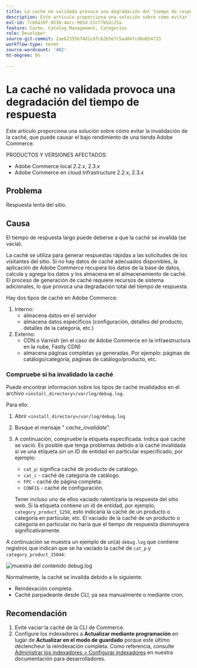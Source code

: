```yaml
---
title: La caché no validada provoca una degradación del tiempo de respuesta
description: Este artículo proporciona una solución sobre cómo evitar la invalidación de la caché, que puede causar el bajo rendimiento de una tienda Adobe Commerce.
exl-id: 7cb6a39f-923b-4acc-965d-23cf7b52c25a
feature: Cache, Catalog Management, Categories
role: Developer
source-git-commit: 2aeb2355b74d1cdfc62b5e7c5aa04fcd0a654733
workflow-type: tm+mt
source-wordcount: '402'
ht-degree: 0%

---
```


# La caché no validada provoca una degradación del tiempo de respuesta

Este artículo proporciona una solución sobre cómo evitar la invalidación de la caché, que puede causar el bajo rendimiento de una tienda Adobe Commerce.

PRODUCTOS Y VERSIONES AFECTADOS:

* Adobe Commerce local 2.2.x, 2.3.x
* Adobe Commerce en cloud Infrastructure 2.2.x, 2.3.x

## Problema

Respuesta lenta del sitio.

## Causa

El tiempo de respuesta largo puede deberse a que la caché se invalida (se vacía).

La caché se utiliza para generar respuestas rápidas a las solicitudes de los visitantes del sitio. Si no hay datos de caché adecuados disponibles, la aplicación de Adobe Commerce recupera los datos de la base de datos, calcula y agrega los datos y los almacena en el almacenamiento de caché. El proceso de generación de caché requiere recursos de sistema adicionales, lo que provoca una degradación total del tiempo de respuesta.

Hay dos tipos de caché en Adobe Commerce:

1. Interno:
   * almacena datos en el servidor
   * almacena datos específicos (configuración, detalles del producto, detalles de la categoría, etc.)
1. Externo:
   * CDN o Varnish (en el caso de Adobe Commerce en la infraestructura en la nube, Fastly CDN)
   * almacena páginas completas ya generadas. Por ejemplo: páginas de catálogo/categoría, páginas de catálogo/producto, etc.

### Compruebe si ha invalidado la caché

Puede encontrar información sobre los tipos de caché invalidados en el archivo `<install_directory>/var/log/debug.log`.

Para ello:

1. Abrir `<install_directory>/var/log/debug.log`
1. Busque el mensaje &quot; *cache\_invalidate*&quot;.
1. A continuación, compruebe la etiqueta especificada. Indica qué caché se vació. Es posible que tenga problemas debido a la caché invalidada si ve una etiqueta sin un ID de entidad en particular especificado, por ejemplo:
   * `cat_p`: significa caché de producto de catálogo.
   * `cat_c` - caché de categoría de catálogo.
   * `FPC` - caché de página completa.
   * `CONFIG` - caché de configuración.

   Tener incluso uno de ellos vaciado ralentizaría la respuesta del sitio web. Si la etiqueta contiene un id de entidad, por ejemplo, `category_product_1258`, esto indicaría la caché de un producto o categoría en particular, etc. El vaciado de la caché de un producto o categoría en particular no haría que el tiempo de respuesta disminuyera significativamente.

A continuación se muestra un ejemplo de un(a) `debug.log` que contiene registros que indican que se ha vaciado la caché de `cat_p` y `category_product_15044`:

![muestra del contenido debug.log](assets/debug_log_sample.png)

Normalmente, la caché se invalida debido a lo siguiente:

* Reindexación completa.
* Caché parpadeante desde CLI, ya sea manualmente o mediante cron.

## Recomendación

1. Evite vaciar la caché de la CLI de Commerce.
1. Configure los indexadores a **Actualizar mediante programación** en lugar de **Actualizar en el modo de guardado** porque este último déclencheur la reindexación completa. Como referencia, consulte [Administrar los indexadores > Configurar indexadores](https://experienceleague.adobe.com/es/docs/commerce-operations/configuration-guide/cli/manage-indexers#configure-indexers) en nuestra documentación para desarrolladores.
